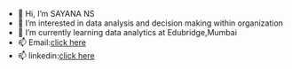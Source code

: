 - 👋 Hi, I’m SAYANA NS
- 👀 I’m interested in data analysis and decision making within organization
- 🌱 I’m currently learning data analytics at Edubridge,Mumbai
- 📫 Email:<a href="sayanans66@gmail.com">click here</a>
- 📫 linkedin:<a href="https://www.linkedin.com/in/sayana-ns-6995a422b/">click here</a>

<!---
SAYANANS/SAYANANS is a ✨ special ✨ repository because its `README.md` (this file) appears on your GitHub profile.
You can click the Preview link to take a look at your changes.
--->
